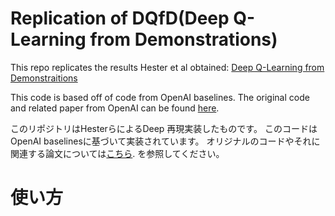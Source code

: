 # Replication of DQfD(Deep Q-Learning from Demonstrations)
This repo replicates the results Hester et al obtained:
[Deep Q-Learning from Demonstraitions](https://arxiv.org/abs/1704.03732 "Deep Q-Learning from Demonstraitions")

This code is based off of code from OpenAI baselines. The original code and related paper from OpenAI can be found [here](https://github.com/morikatron/DQfD/edit/master/README.md "here").

このリポジトリはHesterらによるDeep 再現実装したものです。
このコードはOpenAI baselinesに基づいて実装されています。
オリジナルのコードやそれに関連する論文については[こちら](https://github.com/morikatron/DQfD/edit/master/README.md "こちら").
を参照してください。

# 使い方
